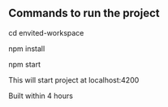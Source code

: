 Commands to run the project
-------------

cd envited-workspace



npm install



npm start



This will start project at localhost:4200



Built within 4 hours
